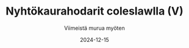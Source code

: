 ---
title: "Nyhtökaurahodarit coleslawlla (V)"
image: "https://vegaanibotti.lauravuo.me/2024/12/2024-12-15_small.png"
date: 2024-12-15
receipt_url: "https://viimeistamuruamyoten.com/nyhtokaurahodarit-coleslaw-vegaani/"
author: "Viimeistä murua myöten"
---